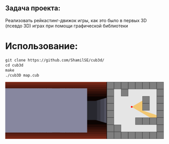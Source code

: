 ## Задача проекта:
Реализовать рейкастинг-движок игры, как это было в первых 3D (псевдо 3D) играх при помощи графической библиотеки

# Использование:
```
git clone https://github.com/ShamilSE/cub3d/
cd cub3d
make
./cub3D map.cub
```
![](additional/ray_casting.gif)
